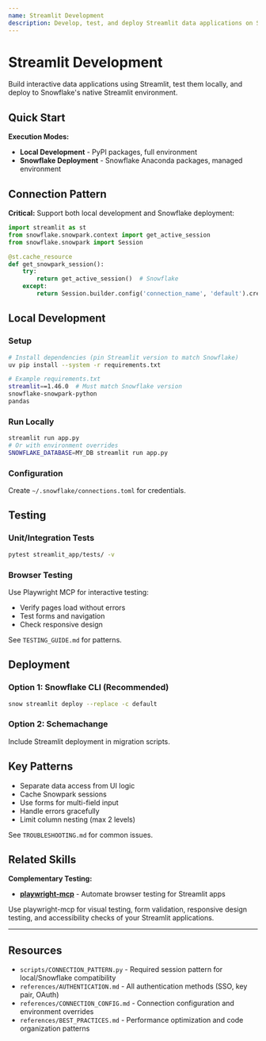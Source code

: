 ```yaml
---
name: Streamlit Development
description: Develop, test, and deploy Streamlit data applications on Snowflake. Use this skill when you're building interactive data apps, setting up local development environments, testing with pytest or Playwright, or deploying apps to Snowflake using Streamlit in Snowflake.
---
```


# Streamlit Development

Build interactive data applications using Streamlit, test them locally, and deploy to Snowflake's native Streamlit environment.

## Quick Start

**Execution Modes:**

- **Local Development** - PyPI packages, full environment
- **Snowflake Deployment** - Snowflake Anaconda packages, managed environment

## Connection Pattern

**Critical:** Support both local development and Snowflake deployment:

```python
import streamlit as st
from snowflake.snowpark.context import get_active_session
from snowflake.snowpark import Session

@st.cache_resource
def get_snowpark_session():
    try:
        return get_active_session()  # Snowflake
    except:
        return Session.builder.config('connection_name', 'default').create()  # Local
```

## Local Development

### Setup
```bash
# Install dependencies (pin Streamlit version to match Snowflake)
uv pip install --system -r requirements.txt

# Example requirements.txt
streamlit==1.46.0  # Must match Snowflake version
snowflake-snowpark-python
pandas
```

### Run Locally
```bash
streamlit run app.py
# Or with environment overrides
SNOWFLAKE_DATABASE=MY_DB streamlit run app.py
```

### Configuration
Create `~/.snowflake/connections.toml` for credentials.

## Testing

### Unit/Integration Tests
```bash
pytest streamlit_app/tests/ -v
```

### Browser Testing
Use Playwright MCP for interactive testing:
- Verify pages load without errors
- Test forms and navigation
- Check responsive design

See `TESTING_GUIDE.md` for patterns.

## Deployment

### Option 1: Snowflake CLI (Recommended)
```bash
snow streamlit deploy --replace -c default
```

### Option 2: Schemachange
Include Streamlit deployment in migration scripts.

## Key Patterns

- Separate data access from UI logic
- Cache Snowpark sessions
- Use forms for multi-field input
- Handle errors gracefully
- Limit column nesting (max 2 levels)

See `TROUBLESHOOTING.md` for common issues.

## Related Skills

**Complementary Testing:**
- **[playwright-mcp](../playwright-mcp/SKILL.md)** - Automate browser testing for Streamlit apps

Use playwright-mcp for visual testing, form validation, responsive design testing, and accessibility checks of your Streamlit applications.

---

## Resources

- `scripts/CONNECTION_PATTERN.py` - Required session pattern for local/Snowflake compatibility
- `references/AUTHENTICATION.md` - All authentication methods (SSO, key pair, OAuth)
- `references/CONNECTION_CONFIG.md` - Connection configuration and environment overrides
- `references/BEST_PRACTICES.md` - Performance optimization and code organization patterns
